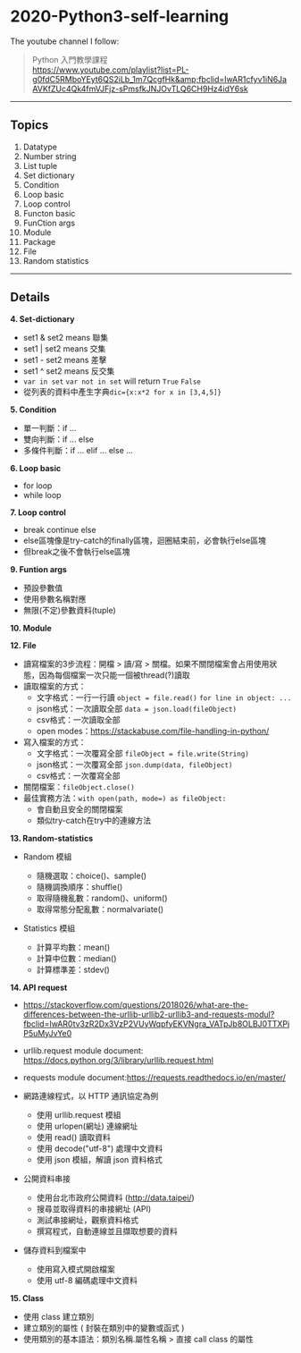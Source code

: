 # 2020-Python3-self-learning

The youtube channel I follow:  
> Python 入門教學課程  
> https://www.youtube.com/playlist?list=PL-g0fdC5RMboYEyt6QS2iLb_1m7QcgfHk&amp;fbclid=IwAR1cfyv1iN6JaAVKfZUc4Qk4fmVJFjz-sPmsfkJNJOvTLQ6CH9Hz4idY6sk

---

## Topics
  1. Datatype
  2. Number string
  3. List tuple
  4. Set dictionary
  5. Condition
  6. Loop basic
  7. Loop control
  8. Functon basic
  9. FunCtion args
  10. Module
  11. Package
  12. File
  13. Random statistics

---

## Details

**4. Set-dictionary**
* set1 & set2 means 聯集
* set1 | set2 means 交集
* set1 - set2 means 差擊
* set1 ^ set2 means 反交集
* `var in set` `var not in set` will return `True` `False`
* 從列表的資料中產生字典`dic={x:x*2 for x in [3,4,5]}` 

**5. Condition**
* 單一判斷：if ...
* 雙向判斷：if ... else
* 多條件判斷：if ... elif ... else ...

**6. Loop basic**
* for loop
* while loop

**7. Loop control**
* break continue else
* else區塊像是try-catch的finally區塊，迴圈結束前，必會執行else區塊
* 但break之後不會執行else區塊

**9. Funtion args**
* 預設參數值
* 使用參數名稱對應
* 無限(不定)參數資料(tuple)

**10. Module**

**12. File**
* 讀寫檔案的3步流程：開檔 > 讀/寫 > 關檔。如果不關閉檔案會占用使用狀態，因為每個檔案一次只能一個被thread(?)讀取
* 讀取檔案的方式：
  * 文字格式：一行一行讀 `object = file.read()` `for line in object: ...`
  * json格式：一次讀取全部 `data = json.load(fileObject)`
  * csv格式：一次讀取全部
  * open modes：https://stackabuse.com/file-handling-in-python/
* 寫入檔案的方式：
  * 文字格式：一次覆寫全部 `fileObject = file.write(String)`
  * json格式：一次覆寫全部 `json.dump(data, fileObject)`
  * csv格式：一次覆寫全部
* 關閉檔案：`fileObject.close()`
* 最佳實務方法：`with open(path, mode=) as fileObject:`
  * 會自動且安全的關閉檔案
  * 類似try-catch在try中的連線方法

**13. Random-statistics**
* Random 模組
  * 隨機選取：choice()、sample()
  * 隨機調換順序：shuffle()
  * 取得隨機亂數：random()、uniform()
  * 取得常態分配亂數：normalvariate()
  
* Statistics 模組
  * 計算平均數：mean()
  * 計算中位數：median()
  * 計算標準差：stdev()

**14. API request**
* https://stackoverflow.com/questions/2018026/what-are-the-differences-between-the-urllib-urllib2-urllib3-and-requests-modul?fbclid=IwAR0tv3zR2Dx3VzP2VUyWqpfyEKVNgra_VATpJb8OLBJ0TTXPjP5uMyJvYe0
* urllib.request module document: https://docs.python.org/3/library/urllib.request.html
* requests module document:https://requests.readthedocs.io/en/master/
* 網路連線程式，以 HTTP 通訊協定為例
  * 使用 urllib.request 模組
  * 使用 urlopen(網址) 連線網址
  * 使用 read() 讀取資料
  * 使用 decode("utf-8")  處理中文資料
  * 使用 json 模組，解讀 json 資料格式

* 公開資料串接
  * 使用台北市政府公開資料 (http://data.taipei/)
  * 搜尋並取得資料的串接網址 (API)
  * 測試串接網址，觀察資料格式
  * 撰寫程式，自動連線並且擷取想要的資料

* 儲存資料到檔案中
  * 使用寫入模式開啟檔案
  * 使用 utf-8 編碼處理中文資料

**15. Class**
* 使用 class 建立類別
* 建立類別的屬性 ( 封裝在類別中的變數或函式 )
* 使用類別的基本語法：類別名稱.屬性名稱 > 直接 call class 的屬性